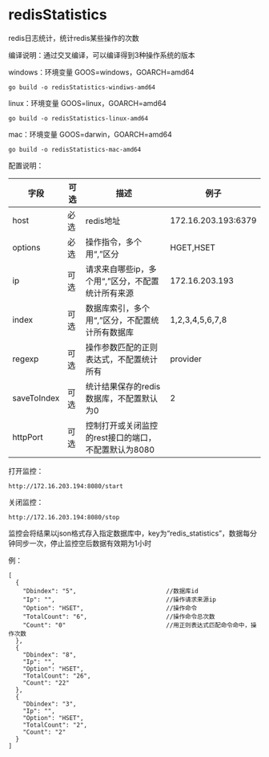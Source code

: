# redisStatistics
redis日志统计，统计redis某些操作的次数

编译说明：通过交叉编译，可以编译得到3种操作系统的版本

windows：环境变量 GOOS=windows，GOARCH=amd64

```
go build -o redisStatistics-windiws-amd64
```

linux：环境变量 GOOS=linux，GOARCH=amd64

```
go build -o redisStatistics-linux-amd64
```

mac：环境变量 GOOS=darwin，GOARCH=amd64

```
go build -o redisStatistics-mac-amd64
```



配置说明：

| 字段          | 可选   | 描述                             | 例子                  |
| ----------- | ---- | ------------------------------ | ------------------- |
| host        | 必选   | redis地址                        | 172.16.203.193:6379 |
| options     | 必选   | 操作指令，多个用“,”区分                  | HGET,HSET           |
| ip          | 可选   | 请求来自哪些ip，多个用“,”区分，不配置统计所有来源    | 172.16.203.193      |
| index       | 可选   | 数据库索引，多个用“,”区分，不配置统计所有数据库      | 1,2,3,4,5,6,7,8     |
| regexp      | 可选   | 操作参数匹配的正则表达式，不配置统计所有           | provider            |
| saveToIndex | 可选   | 统计结果保存的redis数据库，不配置默认为0        | 2                   |
| httpPort    | 可选   | 控制打开或关闭监控的rest接口的端口，不配置默认为8080 |                     |



打开监控：

```
http://172.16.203.194:8080/start

```

关闭监控：

```
http://172.16.203.194:8080/stop

```

监控会将结果以json格式存入指定数据库中，key为“redis_statistics”，数据每分钟同步一次，停止监控空后数据有效期为1小时

例：

```
[
  {
    "Dbindex": "5",							//数据库id
    "Ip": "",								//操作请求来源ip	
    "Option": "HSET",						//操作命令
    "TotalCount": "6",						//操作命令总次数
    "Count": "0"							//用正则表达式匹配命令命中，操作次数
  },
  {
    "Dbindex": "8",
    "Ip": "",
    "Option": "HSET",
    "TotalCount": "26",
    "Count": "22"
  },
  {
    "Dbindex": "3",
    "Ip": "",
    "Option": "HSET",
    "TotalCount": "2",
    "Count": "2"
  }
]
```

